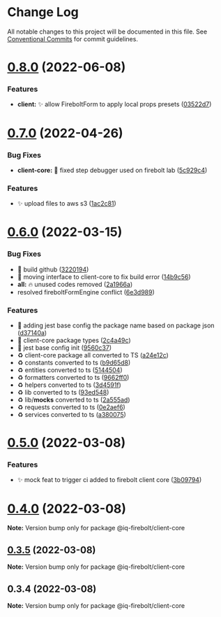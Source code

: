 # Change Log

All notable changes to this project will be documented in this file.
See [Conventional Commits](https://conventionalcommits.org) for commit guidelines.

# [0.8.0](https://github.com/IQ-tech/firebolt/compare/v0.7.0...v0.8.0) (2022-06-08)


### Features

* **client:** :sparkles: allow FireboltForm to apply local props presets ([03522d7](https://github.com/IQ-tech/firebolt/commit/03522d7de16e73637b01999c06428c5a10317901))





# [0.7.0](https://github.com/IQ-tech/firebolt/compare/v0.6.0...v0.7.0) (2022-04-26)


### Bug Fixes

* **client-core:** :bug: fixed step debugger used on firebolt lab ([5c929c4](https://github.com/IQ-tech/firebolt/commit/5c929c4596999c01029d1f54ef515b5df563b780))


### Features

* ✨ upload files to aws s3 ([1ac2c81](https://github.com/IQ-tech/firebolt/commit/1ac2c81c61148752ef5970cde0b45235ec5beff3))





# [0.6.0](https://github.com/IQ-tech/firebolt/compare/v0.5.0...v0.6.0) (2022-03-15)


### Bug Fixes

* :green_heart: build github ([3220194](https://github.com/IQ-tech/firebolt/commit/32201946f6d221f800f552483a09c5dfd1efdc0f))
* :green_heart: moving interface to client-core to fix build error ([14b9c56](https://github.com/IQ-tech/firebolt/commit/14b9c561280e7e1579c8f6f82c99ac2afaeb8487))
* **all:** :fire: unused codes removed ([2a1966a](https://github.com/IQ-tech/firebolt/commit/2a1966a69c6acce9520950687eff95c5d45325d4))
* resolved fireboltFormEngine conflict ([6e3d989](https://github.com/IQ-tech/firebolt/commit/6e3d989434afbc278454ab47f080fa88225fe752))


### Features

* :construction: adding jest base config the package name based on package json ([d37140a](https://github.com/IQ-tech/firebolt/commit/d37140a17ab4054325ff45d307d5b927619392b8))
* :construction: client-core package types ([2c4a49c](https://github.com/IQ-tech/firebolt/commit/2c4a49c4198002c1e46a586df69e62e30fa5c4d5))
* :construction: jest base config init ([9560c37](https://github.com/IQ-tech/firebolt/commit/9560c37e754b50232fb9d5eb1d3070c80393d4f9))
* :recycle: client-core package all converted to TS ([a24e12c](https://github.com/IQ-tech/firebolt/commit/a24e12c7b3c779b54ab2c9f21d0cfc6454e5d85b))
* :recycle: constants converted to ts ([b9d65d8](https://github.com/IQ-tech/firebolt/commit/b9d65d8b9a74f4d2078ed21448d6478c9cfb5c1a))
* :recycle: entities converted to ts ([5144504](https://github.com/IQ-tech/firebolt/commit/51445048c676ee74961744ed5473a42451d925c6))
* :recycle: formatters converted to ts ([9662ff0](https://github.com/IQ-tech/firebolt/commit/9662ff032eac3eb9fcd2c07fa29fa407097558aa))
* :recycle: helpers converted to ts ([3d4591f](https://github.com/IQ-tech/firebolt/commit/3d4591f8a727a6409ecb15dda25dd6e777d7b450))
* :recycle: lib  converted to ts ([93ed548](https://github.com/IQ-tech/firebolt/commit/93ed548accf293f9f73a52e0baa86e80e6bad6ec))
* :recycle: lib/__mocks__  converted to ts ([2a555ad](https://github.com/IQ-tech/firebolt/commit/2a555ada4c9ddf19244bc441688ca6c860ee779b))
* :recycle: requests converted to ts ([0e2aef6](https://github.com/IQ-tech/firebolt/commit/0e2aef66ce9bdf57d18d1b067131c8413e7cbf6f))
* :recycle: services converted to ts ([a380075](https://github.com/IQ-tech/firebolt/commit/a3800759b17fc5c2c32bab8284508c1f1fd9aeeb))





# [0.5.0](https://github.com/IQ-tech/firebolt/compare/v0.4.1...v0.5.0) (2022-03-08)


### Features

* ✨ mock feat to trigger ci added to firebolt client core ([3b09794](https://github.com/IQ-tech/firebolt/commit/3b09794a36aae6b17a4444d86fcf14ea306d106f))





# [0.4.0](https://github.com/IQ-tech/firebolt/compare/v0.3.5...v0.4.0) (2022-03-08)

**Note:** Version bump only for package @iq-firebolt/client-core





## [0.3.5](https://github.com/IQ-tech/firebolt/compare/v0.3.3...v0.3.5) (2022-03-08)

**Note:** Version bump only for package @iq-firebolt/client-core





## 0.3.4 (2022-03-08)

**Note:** Version bump only for package @iq-firebolt/client-core
